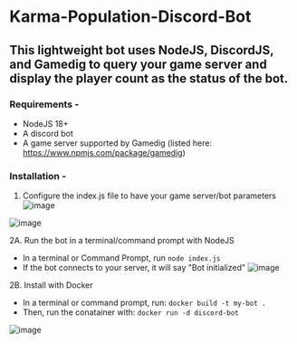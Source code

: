# Karma-Population-Discord-Bot
## This lightweight bot uses NodeJS, DiscordJS, and Gamedig to query your game server and display the player count as the status of the bot.

### **Requirements -** 
- NodeJS 18+
- A discord bot
- A game server supported by Gamedig (listed here: https://www.npmjs.com/package/gamedig)

### **Installation -**
1. Configure the index.js file to have your game server/bot parameters
![image](https://user-images.githubusercontent.com/107073565/208899748-c5e0672b-02a5-4193-8fec-2e943477119d.png)

![image](https://user-images.githubusercontent.com/107073565/208899933-18a414af-0a9f-4215-9c93-a798a6c7646e.png)

2A. Run the bot in a terminal/command prompt with NodeJS
- In a terminal or Command Prompt, run 
```node index.js```
- If the bot connects to your server, it will say "Bot initialized"
![image](https://user-images.githubusercontent.com/107073565/208900459-a98b3584-a4ec-41c9-ae1f-4538bbdbce79.png)

2B. Install with Docker
- In a terminal or command prompt, run:
``` docker build -t my-bot . ```
- Then, run the conatainer with:
``` docker run -d discord-bot ```

![image](https://user-images.githubusercontent.com/107073565/208900995-f527b1fd-abcf-4f5e-b967-efd7c8513f33.png)

